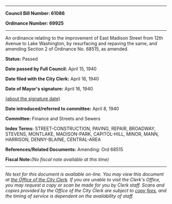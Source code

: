 

********

**Council Bill Number: 61086**
   
**Ordinance Number: 69925**
********

 An ordinance relating to the improvement of East Madison Street from 12th Avenue to Lake Washington, by resurfacing and repaving the same, and amending Section 2 of Ordinance No. 68515, as amended.

**Status:** Passed
   
**Date passed by Full Council:** April 15, 1940
   
**Date filed with the City Clerk:** April 16, 1940
   
**Date of Mayor's signature:** April 16, 1940
   
[(about the signature date)](/~public/approvaldate.htm)
   
   
   
**Date introduced/referred to committee:** April 8, 1940
   
**Committee:** Finance and Streets and Sewers
   
   
**Index Terms:** STREET-CONSTRUCTION, PAVING, REPAIR, BROADWAY, STEVENS, MONTLAKE, MADISON-PARK, CAPITOL-HILL, MINOR, MANN, HARRISON, DENNY-BLAINE, CENTRAL-AREA

**References/Related Documents:** Amending: Ord 68515

**Fiscal Note:**_(No fiscal note available at this time)_
********

_No text for this document is available on-line. You may view this document at [the Office of the City Clerk](http://www.seattle.gov/leg/clerk/contactUs.htm). If you are unable to visit the Clerk's Office, you may request a copy or scan be made for you by Clerk staff. Scans and copies provided by the Office of the City Clerk are subject to [copy fees](http://clerk.seattle.gov/~public/clerkfees.htm), and the timing of service is dependent on the availability of staff._

